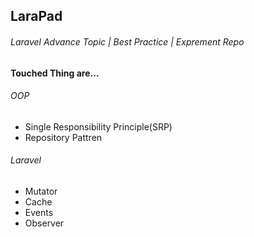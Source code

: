 ## LaraPad
###### Laravel Advance Topic | Best Practice | Exprement Repo

**Touched Thing are...**


###### OOP
- Single Responsibility Principle(SRP)
- Repository Pattren 

###### Laravel
- Mutator
- Cache
- Events
- Observer
